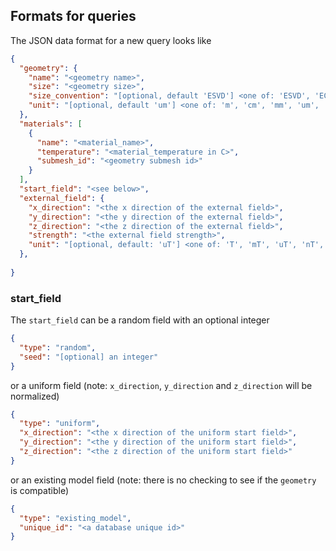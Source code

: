 ## Formats for queries
The JSON data format for a new query looks like
```json
{
  "geometry": {
    "name": "<geometry name>",
    "size": "<geometry size>",
    "size_convention": "[optional, default 'ESVD'] <one of: 'ESVD', 'ECVL'>",
    "unit": "[optional, default 'um'] <one of: 'm', 'cm', 'mm', 'um', 'nm', 'pm'>"
  },
  "materials": [
    {
      "name": "<material_name>",
      "temperature": "<material_temperature in C>",
      "submesh_id": "<geometry submesh id>"
    }
  ],
  "start_field": "<see below>",
  "external_field": {
    "x_direction": "<the x direction of the external field>",
    "y_direction": "<the y direction of the external field>",
    "z_direction": "<the z direction of the external field>",
    "strength": "<the external field strength>",
    "unit": "[optional, default: 'uT'] <one of: 'T', 'mT', 'uT', 'nT', 'pT'>"
  },
  
}
```


### start_field
The `start_field` can be a random field with an optional integer
```json
{
  "type": "random",
  "seed": "[optional] an integer"
}
```
or a uniform field (note: `x_direction`, `y_direction` and `z_direction` will be normalized)
```json
{
  "type": "uniform",
  "x_direction": "<the x direction of the uniform start field>",
  "y_direction": "<the y direction of the uniform start field>",
  "z_direction": "<the z direction of the uniform start field>"
}
```
or an existing model field (note: there is no checking to see if the `geometry` is compatible)
```json
{
  "type": "existing_model",
  "unique_id": "<a database unique id>"
}
```